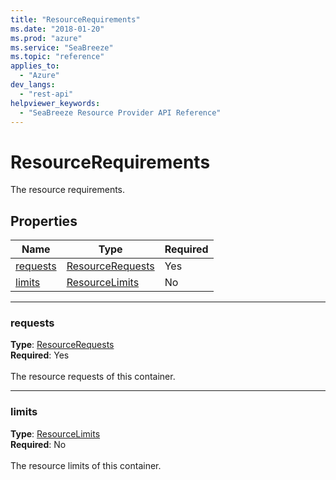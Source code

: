 ```yaml
---
title: "ResourceRequirements"
ms.date: "2018-01-20"
ms.prod: "azure"
ms.service: "SeaBreeze"
ms.topic: "reference"
applies_to: 
  - "Azure"
dev_langs: 
  - "rest-api"
helpviewer_keywords: 
  - "SeaBreeze Resource Provider API Reference"
---
```

# ResourceRequirements

The resource requirements.

## Properties
| Name | Type | Required |
| --- | --- | --- |
| [requests](#requests) | [ResourceRequests](seabreeze-model-resourcerequests.md) | Yes |
| [limits](#limits) | [ResourceLimits](seabreeze-model-resourcelimits.md) | No |

____
### requests
__Type__: [ResourceRequests](seabreeze-model-resourcerequests.md) <br/>
__Required__: Yes<br/>
<br/>
The resource requests of this container.

____
### limits
__Type__: [ResourceLimits](seabreeze-model-resourcelimits.md) <br/>
__Required__: No<br/>
<br/>
The resource limits of this container.
